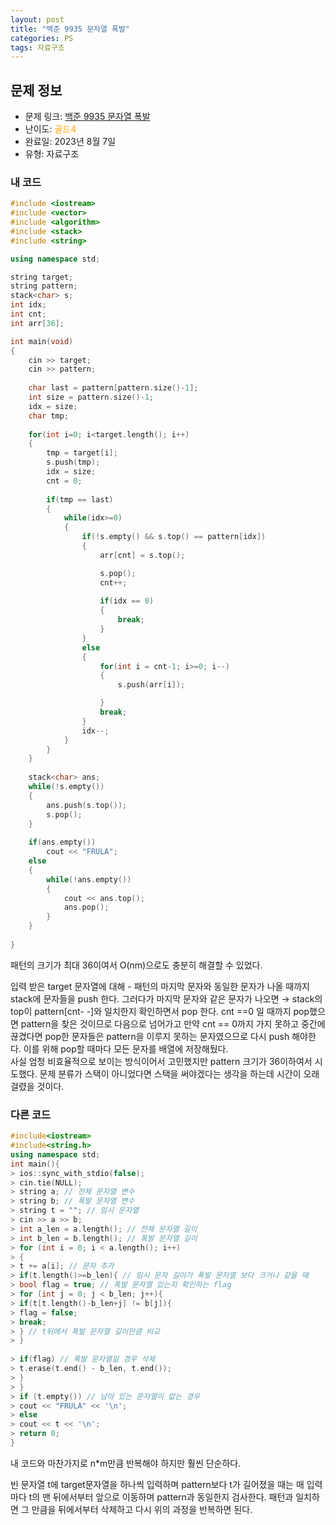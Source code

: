 ```yaml
---
layout: post
title: "백준 9935 문자열 폭발"
categories: PS
tags: 자료구조
---
```


## 문제 정보
- 문제 링크: [백준 9935 문자열 폭발](https://www.acmicpc.net/problem/9935)
- 난이도: <span style="color:#FFA500">골드4</span>
- 완료일: 2023년 8월 7일
- 유형: 자료구조

### 내 코드

```C++
#include <iostream>
#include <vector>
#include <algorithm>
#include <stack>
#include <string>

using namespace std;

string target;
string pattern;
stack<char> s;
int idx;
int cnt;
int arr[36];

int main(void)
{
	cin >> target;
	cin >> pattern;
	
	char last = pattern[pattern.size()-1];
	int size = pattern.size()-1;
	idx = size;
	char tmp;
	
	for(int i=0; i<target.length(); i++)
	{
		tmp = target[i];
		s.push(tmp);	
		idx = size;
		cnt = 0;
		
		if(tmp == last)
		{
			while(idx>=0)
			{
				if(!s.empty() && s.top() == pattern[idx])
				{
					arr[cnt] = s.top();

					s.pop();
					cnt++;
					
					if(idx == 0)
					{
						break;
					}
				}
				else
				{
					for(int i = cnt-1; i>=0; i--)
					{
						s.push(arr[i]);

					}
					break;
				}
				idx--;	
			}
		}
	}
	
	stack<char> ans;
	while(!s.empty())
	{
		ans.push(s.top());
		s.pop();
	}
	
	if(ans.empty())
		cout << "FRULA";
	else
	{
		while(!ans.empty())
		{
			cout << ans.top();
			ans.pop();
		}		
	}
	
}
```

패턴의 크기가 최대 36이여서 O(nm)으로도 충분히 해결할 수 있었다. 

입력 받은 target 문자열에 대해 - 패턴의 마지막 문자와 동일한 문자가 나올 때까지 stack에 문자들을 push 한다. 그러다가 마지막 문자와 같은 문자가 나오면 → stack의 top이 pattern[cnt- -]와 일치한지 확인하면서 pop 한다. cnt ==0 일 때까지 pop했으면 pattern을 찾은 것이므로 다음으로 넘어가고 만약 cnt == 0까지 가지 못하고 중간에 끊겼다면 pop한 문자들은 pattern을 이루지 못하는 문자였으므로 다시 push 해야한다. 이를 위해 pop할 때마다 모든 문자를 배열에 저장해뒀다.   
사실 엄청 비효율적으로 보이는 방식이어서 고민했지만 pattern 크기가 36이하여서 시도했다. 문제 분류가 스택이 아니었다면 스택을 써야겠다는 생각을 하는데 시간이 오래 걸렸을 것이다.  

### 다른 코드

```C++
#include<iostream>
#include<string.h>
using namespace std;
int main(){
> ios::sync_with_stdio(false);
> cin.tie(NULL);
> string a; // 전체 문자열 변수
> string b; // 폭발 문자열 변수
> string t = ""; // 임시 문자열
> cin >> a >> b;
> int a_len = a.length(); // 전체 문자열 길이
> int b_len = b.length(); // 폭발 문자열 길이
> for (int i = 0; i < a.length(); i++)
> {
> t += a[i]; // 문자 추가
> if(t.length()>=b_len){ // 임시 문자 길이가 폭발 문자열 보다 크거나 같을 때
> bool flag = true; // 폭발 문자열 있는지 확인하는 flag
> for (int j = 0; j < b_len; j++){
> if(t[t.length()-b_len+j] != b[j]){
> flag = false;
> break;
> } // t뒤에서 폭발 문자열 길이만큼 비교
> }
 
> if(flag) // 폭발 문자열일 경우 삭제
> t.erase(t.end() - b_len, t.end());
> }
> }
> if (t.empty()) // 남아 있는 문자열이 없는 경우
> cout << "FRULA" << '\n';
> else
> cout << t << '\n';
> return 0;
}
```

내 코드와 마찬가지로 n*m만큼 반복해야 하지만 훨씬 단순하다.

빈 문자열 t에 target문자열을 하나씩 입력하며 pattern보다 t가 길어졌을 때는 매 입력마다 t의 맨 뒤에서부터 앞으로 이동하며 pattern과 동일한지 검사한다. 패턴과 일치하면 그 만큼을 뒤에서부터 삭제하고 다시 위의 과정을 반복하면 된다.
